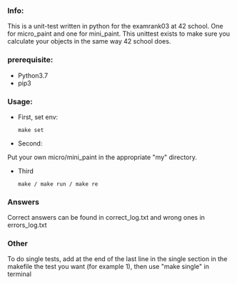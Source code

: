 ### Info:
This is a unit-test written in python for the examrank03 at 42 school. One for micro_paint and one for mini_paint. This unittest exists to make sure you calculate your objects in the same way 42 school does.

### prerequisite:
* Python3.7
* pip3

### Usage:
* First, set env:

  ```
  make set
  ```
* Second:

Put your own micro/mini_paint in the appropriate "my" directory.
* Third

  ```
  make / make run / make re
  ```

### Answers
Correct answers can be found in correct_log.txt and wrong ones in errors_log.txt

### Other
To do single tests, add at the end of the last line in the single section in the makefile the test you want (for example 1), then use "make single" in terminal
